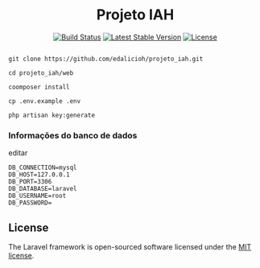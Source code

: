 <h1 align="center">Projeto IAH</h1>

<p align="center">
<a href="https://travis-ci.org/laravel/framework"><img src="https://travis-ci.org/laravel/framework.svg" alt="Build Status"></a>
<a href="https://packagist.org/packages/laravel/framework"><img src="https://img.shields.io/packagist/v/laravel/framework" alt="Latest Stable Version"></a>
<a href="https://packagist.org/packages/laravel/framework"><img src="https://img.shields.io/packagist/l/laravel/framework" alt="License"></a>
</p>

```shell

git clone https://github.com/edalicioh/projeto_iah.git

cd projeto_iah/web

coomposer install

cp .env.example .env

php artisan key:generate

```

### Informações do banco de dados

editar
```
DB_CONNECTION=mysql
DB_HOST=127.0.0.1
DB_PORT=3306
DB_DATABASE=laravel
DB_USERNAME=root
DB_PASSWORD=
```

## License

The Laravel framework is open-sourced software licensed under the [MIT license](https://opensource.org/licenses/MIT).